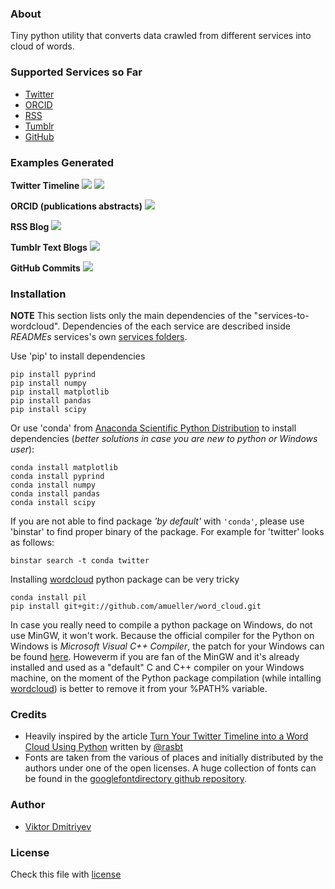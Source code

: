 ### About

Tiny python utility that converts data crawled from different services into cloud of words.

### Supported Services so Far
* [Twitter](https://twitter.com/)
* [ORCID](http://orcid.org/)
* [RSS](http://en.wikipedia.org/wiki/RSS)
* [Tumblr](https://www.tumblr.com/)
* [GitHub](https://github.com/)

### Examples Generated

**Twitter Timeline**
![](./examples/twitter-wordcloud-twee-jollylodger-regular-square-mask-black.png)
![](./examples/twitter-wordcloud-twee-walterturncoat-twitter-mask-white.png)

**ORCID (publications abstracts)**
![](./examples/orcid-wordcloud-arvo-regular-r-and-d-black.png)

**RSS Blog**
![](./examples/rss-wordcloud-ribeye-regular-rss-mask-white.png)

**Tumblr Text Blogs**
![](./examples/tumblr-wordcloud-eater-regular-square-mask-black.png)

**GitHub Commits**
![](./examples/github-wordcloud-jollylodger-regular-github-logo-inverted-mask-black.png)

### Installation

**NOTE** This section lists only the main dependencies of the "services-to-wordcloud". Dependencies of the each service are described inside *READMEs* services's own [services folders](services).

Use 'pip' to install dependencies
```
pip install pyprind
pip install numpy
pip install matplotlib
pip install pandas
pip install scipy
```

Or use 'conda' from [Anaconda Scientific Python Distribution](https://store.continuum.io/cshop/anaconda/) to install dependencies (*better solutions in case you are new to python or Windows user*):
```
conda install matplotlib
conda install pyprind
conda install numpy
conda install pandas
conda install scipy
```

If you are not able to find package *'by default'* with ```'conda'```, please use 'binstar' to find proper binary of the package.
For example for 'twitter' looks as follows:
```
binstar search -t conda twitter
```

Installing [wordcloud](https://github.com/amueller/word_cloud) python package can be very tricky
```
conda install pil
pip install git+git://github.com/amueller/word_cloud.git
```

In case you really need to compile a python package on Windows, do not use MinGW, it won't work. Because the official compiler for the Python on Windows is *Microsoft Visual C++ Compiler*, the patch for your Windows can be found [here](http://www.microsoft.com/en-us/download/details.aspx?id=44266). Howeverm if you are fan of the MinGW and it's already installed and used as a "default" C and C++ compiler on your Windows machine, on the moment of the Python package compilation (while intalling [wordcloud](https://github.com/amueller/word_cloud)) is better to remove it from your %PATH% variable.

### Credits

* Heavily inspired by the article [Turn Your Twitter Timeline into a Word Cloud Using Python](http://sebastianraschka.com/Articles/2014_twitter_wordcloud.html#A.-Downloading-Your-Twitter-Timeline-Tweets) written by [@rasbt](https://github.com/rasbt)
* Fonts are taken from the various of places and initially distributed by the authors under one of the open licenses. A huge collection of fonts can be found in the [googlefontdirectory github repository](https://github.com/w0ng/googlefontdirectory).


### Author
* [Viktor Dmitriyev](https://github.com/vdmitriyev)

###  License

Check this file with [license](LICENSE)
